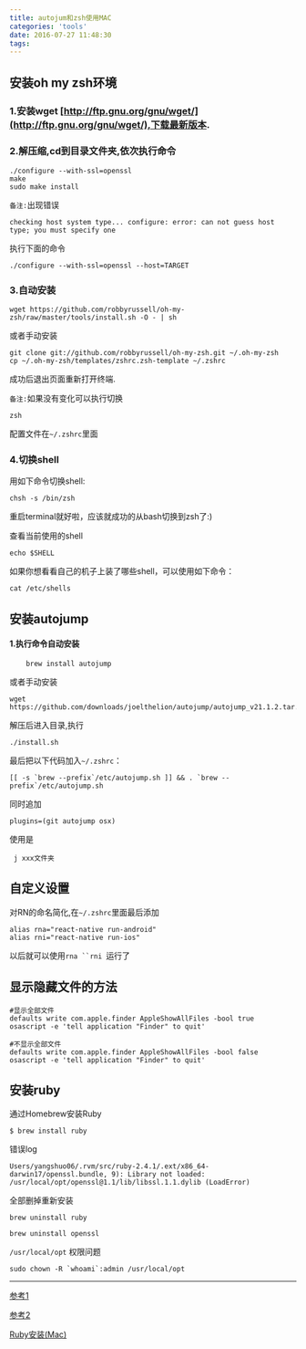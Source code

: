 ```yaml
---
title: autojum和zsh使用MAC
categories: 'tools'
date: 2016-07-27 11:48:30
tags:
---
```


## 安装oh my zsh环境
### 1.安装wget [http://ftp.gnu.org/gnu/wget/](http://ftp.gnu.org/gnu/wget/),下载最新版本.
### 2.解压缩,cd到目录文件夹,依次执行命令

```
./configure --with-ssl=openssl
make
sudo make install
```
`备注:`出现错误

```
checking host system type... configure: error: can not guess host type; you must specify one  
```
执行下面的命令

```
./configure --with-ssl=openssl --host=TARGET 
```
### 3.自动安装

```
wget https://github.com/robbyrussell/oh-my-zsh/raw/master/tools/install.sh -O - | sh
```
或者手动安装

```
git clone git://github.com/robbyrussell/oh-my-zsh.git ~/.oh-my-zsh
cp ~/.oh-my-zsh/templates/zshrc.zsh-template ~/.zshrc
```
成功后退出页面重新打开终端.

`备注:`如果没有变化可以执行切换

```
zsh
```

配置文件在`~/.zshrc`里面

### 4.切换shell

用如下命令切换shell: 

```
chsh -s /bin/zsh
```

重启terminal就好啦，应该就成功的从bash切换到zsh了:)

查看当前使用的shell

```
echo $SHELL 
```

如果你想看看自己的机子上装了哪些shell，可以使用如下命令：

```
cat /etc/shells
```

## 安装autojump

#### 1.执行命令自动安装
```
	brew install autojump
```
或者手动安装

```
wget https://github.com/downloads/joelthelion/autojump/autojump_v21.1.2.tar.gz
```
解压后进入目录,执行

```
./install.sh
```

最后把以下代码加入`~/.zshrc`：

```
[[ -s `brew --prefix`/etc/autojump.sh ]] && . `brew --prefix`/etc/autojump.sh
```

同时追加
```
plugins=(git autojump osx)

```

使用是

```
 j xxx文件夹
```

## 自定义设置
对RN的命名简化,在`~/.zshrc`里面最后添加

```
alias rna="react-native run-android"
alias rni="react-native run-ios"
```

以后就可以使用`rna ``rni `运行了

## 显示隐藏文件的方法

```
#显示全部文件
defaults write com.apple.finder AppleShowAllFiles -bool true
osascript -e 'tell application "Finder" to quit'

#不显示全部文件
defaults write com.apple.finder AppleShowAllFiles -bool false
osascript -e 'tell application "Finder" to quit'
```

## 安装ruby

通过Homebrew安装Ruby

```
$ brew install ruby
```

错误log

```
Users/yangshuo06/.rvm/src/ruby-2.4.1/.ext/x86_64-darwin17/openssl.bundle, 9): Library not loaded: /usr/local/opt/openssl@1.1/lib/libssl.1.1.dylib (LoadError)
```

全部删掉重新安装

```
brew uninstall ruby

brew uninstall openssl
```

`/usr/local/opt` 权限问题

```
sudo chown -R `whoami`:admin /usr/local/opt
```

--------
[参考1](https://zhuanlan.zhihu.com/p/19556676?columnSlug=mactalk)

[参考2](http://blog.csdn.net/hejisan/article/details/50432993)

[Ruby安装(Mac)](https://www.jianshu.com/p/4536cfd1c1f2)